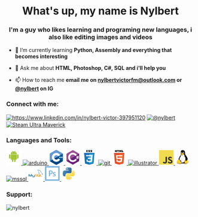 <h1 align="center">What's up, my name is Nylbert</h1>
<h3 align="center">I'm a guy who likes learning and programing new languages, i also like editing images and videos</h3>

- 🌱 I’m currently learning **Python, Assembly and everything that becomes interesting**

- 💬 Ask me about **HTML, Photoshop, C#, SQL and i'll help you**

- 📫 How to reach me **email me on nylbertvictorfm@outlook.com or <a href="https://www.instagram.com/nylbert/">@nylbert</a> on IG**

<h3 align="left">Connect with me:</h3>
<div display: inline-block; align="left">
<a href="https://www.linkedin.com/in/nylbert-victor-397951120"><img align="center" src="https://img.shields.io/badge/linkedin-0a65c2?style=for-the-badge&logo=linkedin&logoColor=white" alt="https://www.linkedin.com/in/nylbert-victor-397951120"/></a>
<a href="https://instagram.com/nylbert"><img align="center" src="https://img.shields.io/badge/Instagram-d03c8a?style=for-the-badge&logo=instagram&logoColor=white" alt="@nylbert"/></a>
<a href="https://steamcommunity.com/id/redmarverick" ><img align="center" src="https://img.shields.io/badge/steam-171a21?style=for-the-badge&logo=steam&logoColor=white" alt="Steam Ultra Maverick"/></a>
</div>

<h3 align="left">Languages and Tools:</h3>
<p align="left"> <a href="https://developer.android.com" target="_blank" rel="noreferrer"> <img src="https://raw.githubusercontent.com/devicons/devicon/master/icons/android/android-original-wordmark.svg" alt="android" width="40" height="40"/> </a> <a href="https://www.arduino.cc/" target="_blank" rel="noreferrer"> <img src="https://cdn.worldvectorlogo.com/logos/arduino-1.svg" alt="arduino" width="40" height="40"/> </a> <a href="https://www.w3schools.com/cpp/" target="_blank" rel="noreferrer"> <img src="https://raw.githubusercontent.com/devicons/devicon/master/icons/cplusplus/cplusplus-original.svg" alt="cplusplus" width="40" height="40"/> </a> <a href="https://www.w3schools.com/cs/" target="_blank" rel="noreferrer"> <img src="https://raw.githubusercontent.com/devicons/devicon/master/icons/csharp/csharp-original.svg" alt="csharp" width="40" height="40"/> </a> <a href="https://www.w3schools.com/css/" target="_blank" rel="noreferrer"> <img src="https://raw.githubusercontent.com/devicons/devicon/master/icons/css3/css3-original-wordmark.svg" alt="css3" width="40" height="40"/> </a> <a href="https://git-scm.com/" target="_blank" rel="noreferrer"> <img src="https://www.vectorlogo.zone/logos/git-scm/git-scm-icon.svg" alt="git" width="40" height="40"/> </a> <a href="https://www.w3.org/html/" target="_blank" rel="noreferrer"> <img src="https://raw.githubusercontent.com/devicons/devicon/master/icons/html5/html5-original-wordmark.svg" alt="html5" width="40" height="40"/> </a> <a href="https://www.adobe.com/in/products/illustrator.html" target="_blank" rel="noreferrer"> <img src="https://www.vectorlogo.zone/logos/adobe_illustrator/adobe_illustrator-icon.svg" alt="illustrator" width="40" height="40"/> </a> <a href="https://developer.mozilla.org/en-US/docs/Web/JavaScript" target="_blank" rel="noreferrer"> <img src="https://raw.githubusercontent.com/devicons/devicon/master/icons/javascript/javascript-original.svg" alt="javascript" width="40" height="40"/> </a> <a href="https://www.linux.org/" target="_blank" rel="noreferrer"> <img src="https://raw.githubusercontent.com/devicons/devicon/master/icons/linux/linux-original.svg" alt="linux" width="40" height="40"/> </a> <a href="https://www.microsoft.com/en-us/sql-server" target="_blank" rel="noreferrer"> <img src="https://www.svgrepo.com/show/303229/microsoft-sql-server-logo.svg" alt="mssql" width="40" height="40"/> </a> <a href="https://www.mysql.com/" target="_blank" rel="noreferrer"> <img src="https://raw.githubusercontent.com/devicons/devicon/master/icons/mysql/mysql-original-wordmark.svg" alt="mysql" width="40" height="40"/> </a> <a href="https://www.photoshop.com/en" target="_blank" rel="noreferrer"> <img src="https://raw.githubusercontent.com/devicons/devicon/master/icons/photoshop/photoshop-line.svg" alt="photoshop" width="40" height="40"/> </a> <a href="https://www.python.org" target="_blank" rel="noreferrer"> <img src="https://raw.githubusercontent.com/devicons/devicon/master/icons/python/python-original.svg" alt="python" width="40" height="40"/> </a> </p>


<h3 align="left">Support:</h3>
<p><a href="https://www.buymeacoffee.com/nylbert"> <img align="left" src="https://cdn.buymeacoffee.com/buttons/v2/default-yellow.png" height="50" width="210" alt="nylbert" /></a></p><br><br>

